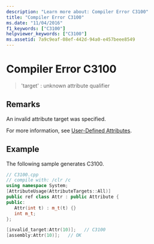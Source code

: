 ```yaml
---
description: "Learn more about: Compiler Error C3100"
title: "Compiler Error C3100"
ms.date: "11/04/2016"
f1_keywords: ["C3100"]
helpviewer_keywords: ["C3100"]
ms.assetid: 7a9c9eaf-08ef-442d-94a0-e457beee8549
---
```

# Compiler Error C3100

> 'target' : unknown attribute qualifier

## Remarks

An invalid attribute target was specified.

For more information, see [User-Defined Attributes](../../extensions/user-defined-attributes-cpp-component-extensions.md).

## Example

The following sample generates C3100.

```cpp
// C3100.cpp
// compile with: /clr /c
using namespace System;
[AttributeUsage(AttributeTargets::All)]
public ref class Attr : public Attribute {
public:
   Attr(int t) : m_t(t) {}
   int m_t;
};

[invalid_target:Attr(10)];   // C3100
[assembly:Attr(10)];   // OK
```
